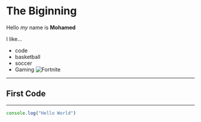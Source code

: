 # The Biginning

Hello _my_ name is **Mohamed** 

I like...

- code
- basketball
- soccer
- Gaming
![Fortnite](https://www.google.com/url?sa=i&url=https%3A%2F%2Fwww.webwise.ie%2Fparents%2Fexplainers%2Fexplained-what-is-fortnite%2F&psig=AOvVaw2x85oTCjQ3aAVcIYInMun9&ust=1696435549936000&source=images&cd=vfe&opi=89978449&ved=0CBAQjRxqFwoTCOCV0oqh2oEDFQAAAAAdAAAAABAD)

---------------------------------------
## **First Code**
---------------------------------------
``````js
console.log("Hello World")
```````


